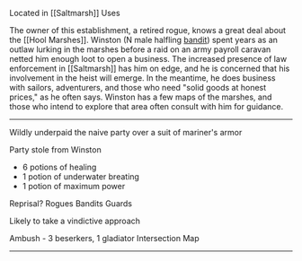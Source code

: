 Located in [[Saltmarsh]]
Uses 

The owner of this establishment, a retired rogue, knows a great deal about the [[Hool Marshes]]. Winston (N male halfling [bandit](https://5e.warlow.engineer/bestiary.html#bandit_mm)) spent years as an outlaw lurking in the marshes before a raid on an army payroll caravan netted him enough loot to open a business. The increased presence of law enforcement in [[Saltmarsh]] has him on edge, and he is concerned that his involvement in the heist will emerge. In the meantime, he does business with sailors, adventurers, and those who need "solid goods at honest prices," as he often says. Winston has a few maps of the marshes, and those who intend to explore that area often consult with him for guidance.

<hr>

Wildly underpaid the naive party over a suit of mariner's armor

Party stole from Winston
- 6 potions of healing
- 1 potion of underwater breating
- 1 potion of maximum power

Reprisal?
	Rogues
	Bandits
	Guards

Likely to take a vindictive approach

Ambush - 3 beserkers, 1 gladiator
Intersection Map

<hr>

